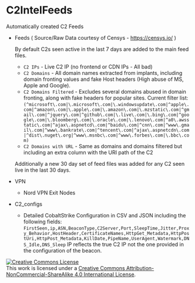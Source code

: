 # C2IntelFeeds
Automatically created C2 Feeds


* Feeds ( Source/Raw Data courtesy of Censys - https://censys.io/ )

  By default C2s seen active in the last 7 days are added to the main feed files.

  * `C2 IPs` - Live C2 IP (no frontend or CDN IPs - All bad)
  * `C2 Domains` - All domain names extracted from implants, including domain fronting values and fake Host headers (High abuse of MS, Apple and Google).
  * `C2 Domains Filtered` - Excludes several domains abused in domain fronting, along with fake headers for popular sites. Current filter list:  `(^microsoft\.com|\.microsoft\.com|\.windowsupdate\.com|^apple\.com|^amazon\.com|\.apple\.com|\.amazon\.com|\.mzstatic\.com|^gmail\.com|^jquery\.com|^github\.com|\.live\.com|\.bing\.com|^google\.com|\.bloomberg\.com|\.oracle\.com|\.lenovo\.com|^a0\.awsstatic\.com|^ajax\.aspnetcd\.com|^baidu\.com|^cnn\.com|^www\.gmail\.com|^www\.bankrate\.com|^tencent\.com|^ajax\.aspnetcdn\.com|^dist\.nuget\.org|^www\.msnbc\.com|^www\.forbes\.com|\.bbc\.com)`
  * `C2 Domains with URL` - Same as domains and domains filtered but including an extra column with the URI path of the C2

  Additionally a new 30 day set of feed files was added for any C2 seen live in the last 30 days.
  
* VPN 
  * Nord VPN Exit Nodes

* C2_configs 
  * Detailed CobaltStrike Configuration in CSV and JSON including the following fields:  `FirstSeen,ip,ASN,BeaconType,C2Server,Port,SleepTime,Jitter,Proxy_Behavior,HostHeader,CertificateNames,HttpGet_Metadata,HttpPostUri,HttpPost_Metadata,KillDate,PipeName,UserAgent,Watermark,DNS_Idle,DNS_Sleep` IP reflects the true C2 IP not the one provided in the configuration of the beacon.


<a rel="license" href="http://creativecommons.org/licenses/by-nc-sa/4.0/"><img alt="Creative Commons License" style="border-width:0" src="https://i.creativecommons.org/l/by-nc-sa/4.0/88x31.png" /></a><br />This work is licensed under a <a rel="license" href="http://creativecommons.org/licenses/by-nc-sa/4.0/">Creative Commons Attribution-NonCommercial-ShareAlike 4.0 International License</a>.
